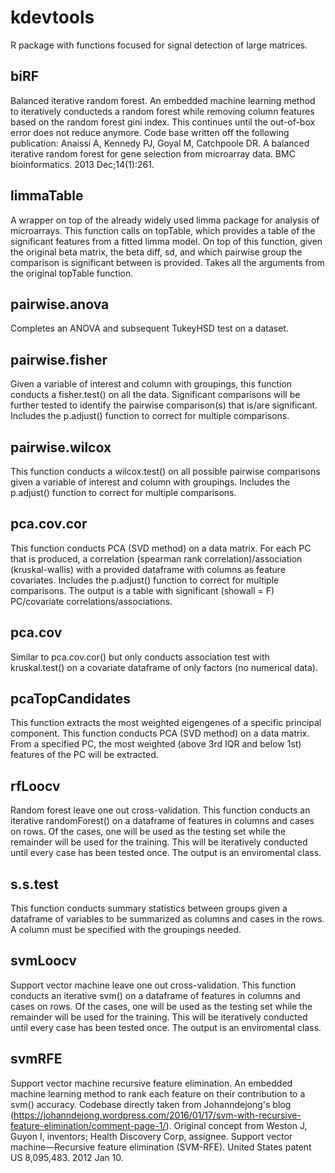# kdevtools
R package with functions focused for signal detection of large matrices.

## biRF

Balanced iterative random forest. An embedded machine learning method to iteratively conducteds a random forest while removing column features based on the random forest gini index. This continues until the out-of-box error does not reduce anymore. Code base written off the following publication: Anaissi A, Kennedy PJ, Goyal M, Catchpoole DR. A balanced iterative random forest for gene selection from microarray data. BMC bioinformatics. 2013 Dec;14(1):261.

## limmaTable

A wrapper on top of the already widely used limma package for analysis of microarrays. This function calls on topTable, which provides a table of the significant features from a fitted limma model. On top of this function, given the original beta matrix, the beta diff, sd, and which pairwise group the comparison is significant between is provided. Takes all the arguments from the original topTable function.


## pairwise.anova

Completes an ANOVA and subsequent TukeyHSD test on a dataset.

## pairwise.fisher

Given a variable of interest and column with groupings, this function conducts a fisher.test() on all the data. Significant comparisons will be further tested to identify the pairwise comparison(s) that is/are significant. Includes the p.adjust() function to correct for multiple comparisons.

## pairwise.wilcox

This function conducts a wilcox.test() on all possible pairwise comparisons given a variable of interest and column with groupings. Includes the p.adjust() function to correct for multiple comparisons.

## pca.cov.cor

This function conducts PCA (SVD method) on a data matrix. For each PC that is produced, a correlation (spearman rank correlation)/association (kruskal-wallis) with a provided dataframe with columns as feature covariates. Includes the p.adjust() function to correct for multiple comparisons. The output is a table with significant (showall = F) PC/covariate correlations/associations.

## pca.cov

Similar to pca.cov.cor() but only conducts association test with kruskal.test() on a covariate dataframe of only factors (no numerical data).

## pcaTopCandidates

This function extracts the most weighted eigengenes of a specific principal component. This function conducts PCA (SVD method) on a data matrix. From a specified PC, the most weighted (above 3rd IQR and below 1st) features of the PC will be extracted.

## rfLoocv

Random forest leave one out cross-validation. This function conducts an iterative randomForest() on a dataframe of features in columns and cases on rows. Of the cases, one will be used as the testing set while the remainder will be used for the training. This will be iteratively conducted until every case has been tested once. The output is an enviromental class.

## s.s.test

This function conducts summary statistics between groups given a dataframe of variables to be summarized as columns and cases in the rows. A column must be specified with the groupings needed.

## svmLoocv

Support vector machine leave one out cross-validation. This function conducts an iterative svm() on a dataframe of features in columns and cases on rows. Of the cases, one will be used as the testing set while the remainder will be used for the training. This will be iteratively conducted until every case has been tested once. The output is an enviromental class.

## svmRFE

Support vector machine recursive feature elimination. An embedded machine learning method to rank each feature on their contribution to a svm() accuracy. Codebase directly taken from Johanndejong's blog (https://johanndejong.wordpress.com/2016/01/17/svm-with-recursive-feature-elimination/comment-page-1/). Original concept from Weston J, Guyon I, inventors; Health Discovery Corp, assignee. Support vector machine—Recursive feature elimination (SVM-RFE). United States patent US 8,095,483. 2012 Jan 10.
